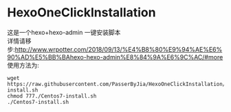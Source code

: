 # HexoOneClickInstallation
这是一个hexo+hexo-admin 一键安装脚本  
详情请移步:http://www.wrpotter.com/2018/09/13/%E4%B8%80%E9%94%AE%E6%90%AD%E5%BB%BAhexo-hexo-admin%E8%84%9A%E6%9C%AC/#more
使用方法为:
```shell
wget https://raw.githubusercontent.com/PasserByJia/HexoOneClickInstallation/master/Centos7-install.sh
chmod 777./Centos7-install.sh
./Centos7-install.sh
```
